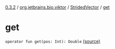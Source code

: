 [0.3.2](../../index.md) / [org.jetbrains.bio.viktor](../index.md) / [StridedVector](index.md) / [get](.)

# get

`operator fun get(pos: Int): Double` [(source)](https://github.com/JetBrains-Research/viktor/blob/0.3.2/src/main/kotlin/org/jetbrains/bio/viktor/StridedVector.kt#L52)